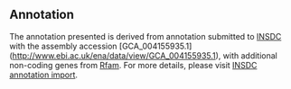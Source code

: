 
Annotation
----------

The annotation presented is derived from annotation submitted to
[INSDC](http://www.insdc.org) with the assembly accession [GCA\_004155935.1]
(http://www.ebi.ac.uk/ena/data/view/GCA_004155935.1),
with additional non-coding genes from
[Rfam](http://rfam.xfam.org/). For more details, please visit [INSDC
annotation import](http://ensemblgenomes.org/info/data/insdc_annotation).
